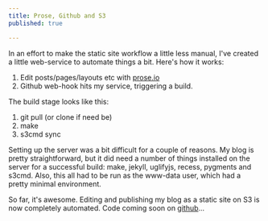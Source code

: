 ```yaml
---
title: Prose, Github and S3
published: true

---
```


In an effort to make the static site workflow a little less manual, I've created a little web-service to automate things a bit. Here's how it works:

1. Edit posts/pages/layouts etc with [prose.io](http://prose.io/)
2. Github web-hook hits my service, triggering a build.

The build stage looks like this:

1. git pull (or clone if need be)
2. make
3. s3cmd sync

Setting up the server was a bit difficult for a couple of reasons. My blog is pretty straightforward, but it did need a number of things installed on the server for a successful build: make, jekyll, uglifyjs, recess, pygments and s3cmd. Also, this all had to be run as the www-data user, which had a pretty minimal environment.

So far, it's awesome. Editing and publishing my blog as a static site on S3 is now completely automated. Code coming soon on [github](https://github.com/Andyvanee)...
